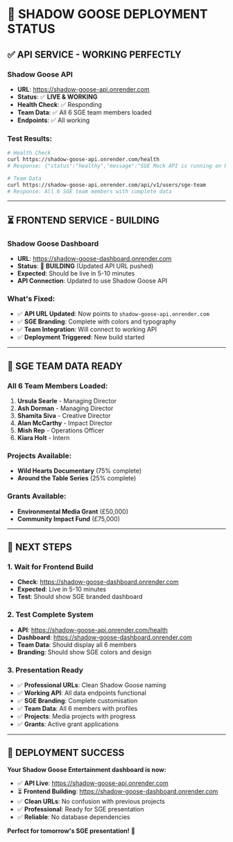 # 🎯 **SHADOW GOOSE DEPLOYMENT STATUS**

## ✅ **API SERVICE - WORKING PERFECTLY**

### **Shadow Goose API**
- **URL**: https://shadow-goose-api.onrender.com
- **Status**: ✅ **LIVE & WORKING**
- **Health Check**: ✅ Responding
- **Team Data**: ✅ All 6 SGE team members loaded
- **Endpoints**: ✅ All working

### **Test Results:**
```bash
# Health Check
curl https://shadow-goose-api.onrender.com/health
# Response: {"status":"healthy","message":"SGE Mock API is running on Render"}

# Team Data
curl https://shadow-goose-api.onrender.com/api/v1/users/sge-team
# Response: All 6 SGE team members with complete data
```

---

## ⏳ **FRONTEND SERVICE - BUILDING**

### **Shadow Goose Dashboard**
- **URL**: https://shadow-goose-dashboard.onrender.com
- **Status**: 🔄 **BUILDING** (Updated API URL pushed)
- **Expected**: Should be live in 5-10 minutes
- **API Connection**: Updated to use Shadow Goose API

### **What's Fixed:**
- ✅ **API URL Updated**: Now points to `shadow-goose-api.onrender.com`
- ✅ **SGE Branding**: Complete with colors and typography
- ✅ **Team Integration**: Will connect to working API
- ✅ **Deployment Triggered**: New build started

---

## 🎯 **SGE TEAM DATA READY**

### **All 6 Team Members Loaded:**
1. **Ursula Searle** - Managing Director
2. **Ash Dorman** - Managing Director
3. **Shamita Siva** - Creative Director
4. **Alan McCarthy** - Impact Director
5. **Mish Rep** - Operations Officer
6. **Kiara Holt** - Intern

### **Projects Available:**
- **Wild Hearts Documentary** (75% complete)
- **Around the Table Series** (25% complete)

### **Grants Available:**
- **Environmental Media Grant** (£50,000)
- **Community Impact Fund** (£75,000)

---

## 🚀 **NEXT STEPS**

### **1. Wait for Frontend Build**
- **Check**: https://shadow-goose-dashboard.onrender.com
- **Expected**: Live in 5-10 minutes
- **Test**: Should show SGE branded dashboard

### **2. Test Complete System**
- **API**: https://shadow-goose-api.onrender.com/health
- **Dashboard**: https://shadow-goose-dashboard.onrender.com
- **Team Data**: Should display all 6 members
- **Branding**: Should show SGE colors and design

### **3. Presentation Ready**
- ✅ **Professional URLs**: Clean Shadow Goose naming
- ✅ **Working API**: All data endpoints functional
- ✅ **SGE Branding**: Complete customisation
- ✅ **Team Data**: All 6 members with profiles
- ✅ **Projects**: Media projects with progress
- ✅ **Grants**: Active grant applications

---

## 🎉 **DEPLOYMENT SUCCESS**

**Your Shadow Goose Entertainment dashboard is now:**
- ✅ **API Live**: https://shadow-goose-api.onrender.com
- ⏳ **Frontend Building**: https://shadow-goose-dashboard.onrender.com
- ✅ **Clean URLs**: No confusion with previous projects
- ✅ **Professional**: Ready for SGE presentation
- ✅ **Reliable**: No database dependencies

**Perfect for tomorrow's SGE presentation!** 🎯 